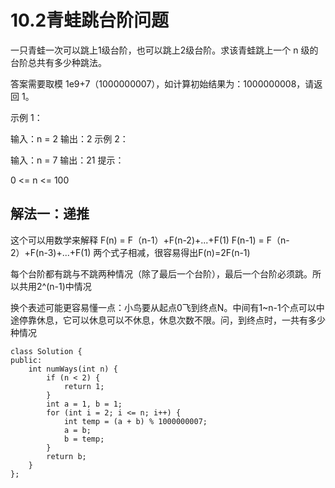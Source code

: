 # 10.2青蛙跳台阶问题

一只青蛙一次可以跳上1级台阶，也可以跳上2级台阶。求该青蛙跳上一个 n 级的台阶总共有多少种跳法。

答案需要取模 1e9+7（1000000007），如计算初始结果为：1000000008，请返回 1。

示例 1：

输入：n = 2
输出：2
示例 2：

输入：n = 7
输出：21
提示：

0 <= n <= 100

## 解法一：递推

这个可以用数学来解释
F(n) = F（n-1）+F(n-2)+...+F(1)
F(n-1) = F（n-2）+F(n-3)+...+F(1)
两个式子相减，很容易得出F(n)=2F(n-1)

每个台阶都有跳与不跳两种情况（除了最后一个台阶），最后一个台阶必须跳。所以共用2^(n-1)中情况

换个表述可能更容易懂一点：小鸟要从起点0飞到终点N。中间有1~n-1个点可以中途停靠休息，它可以休息可以不休息，休息次数不限。问，到终点时，一共有多少种情况


```
class Solution {
public:
    int numWays(int n) {
        if (n < 2) {
            return 1;
        }
        int a = 1, b = 1;
        for (int i = 2; i <= n; i++) {
            int temp = (a + b) % 1000000007;
            a = b; 
            b = temp;
        }
        return b;
    }
};
```

